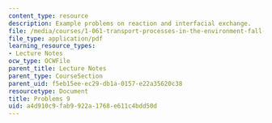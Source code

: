 ```yaml
---
content_type: resource
description: Example problems on reaction and interfacial exchange.
file: /media/courses/1-061-transport-processes-in-the-environment-fall-2008/a4d910c9fab9922a1768e611c4bdd50d_problems9.pdf
file_type: application/pdf
learning_resource_types:
- Lecture Notes
ocw_type: OCWFile
parent_title: Lecture Notes
parent_type: CourseSection
parent_uid: f5eb15ee-ec29-db1a-0157-e22a35620c38
resourcetype: Document
title: Problems 9
uid: a4d910c9-fab9-922a-1768-e611c4bdd50d
---
```

